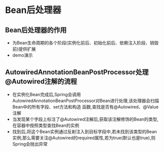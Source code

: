 # Bean后处理器

  ## Bean后处理器的作用
  - 为Bean生命周期的各个阶段(实例化前后、初始化前后、依赖注入阶段、销毁前)提供扩展
  - demo演示[](/spring5/src/main/java/com/kul/a04/A04Application.java)

  ## AutowiredAnnotationBeanPostProcessor处理@Autowired注解的流程
  - 在实例化Bean完成后,Spring会调用AutowiredAnnotationBeanPostProcessor对Bean进行处理,该处理器会扫描Bean中的所有字段、set方法和构造
  函数,查找是否有@Autowired、@Value注解
  - 当发现某个字段上标注了@Autowired注解后,获取该注解修饰的Bean的类型,在容器中按照类型查找Bean的实例
  - 找到后,将这个Bean实例通过反射注入到目标字段中,若未找到该类型的Bean实例,那么需要关注@Autowired的required属性,若为true(默认也是true),则
  Spring会抛出异常